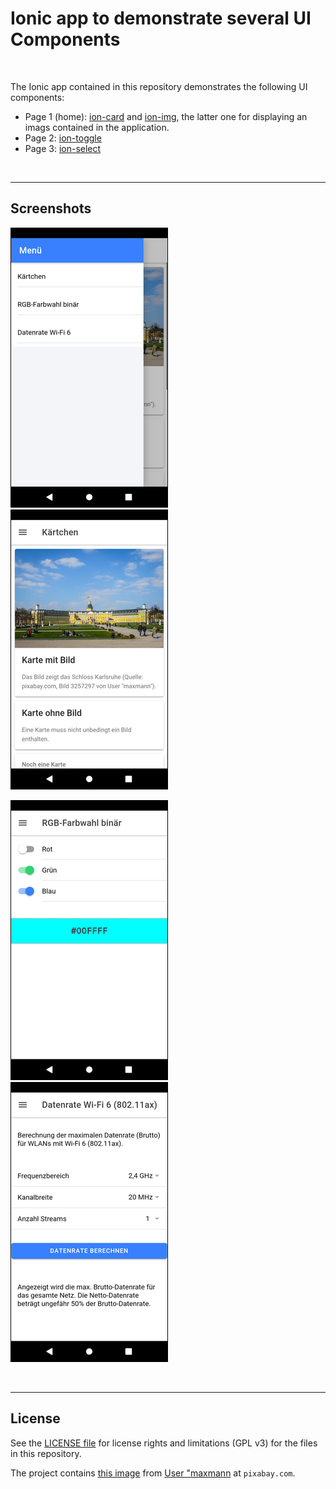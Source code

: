 # Ionic app to demonstrate several UI Components #

<br>

The Ionic app contained in this repository demonstrates the following UI components:
* Page 1 (home): [ion-card](https://ionicframework.com/docs/api/card) and [ion-img](https://ionicframework.com/docs/api/img), the latter one for displaying an imags contained in the application.
* Page 2: [ion-toggle](https://ionicframework.com/docs/api/toggle)
* Page 3: [ion-select](https://ionicframework.com/docs/api/select)

<br>

----

## Screenshots ##

![Screenshot 1](screenshot_1.png) &nbsp; ![Screenshot 2](screenshot_2.png) 

![Screenshot 3](screenshot_3.png) &nbsp; ![Screenshot 4](screenshot_4.png) 

<br>

----

## License ##

See the [LICENSE file](LICENSE.md) for license rights and limitations (GPL v3) for the files in this repository.

The project contains [this image](https://pixabay.com/de/photos/schloss-karlsruhe-baden-w%C3%BCrttemberg-3257297/) from [User "maxmann](https://pixabay.com/de/users/maxmann-665103/)
at `pixabay.com`. 
